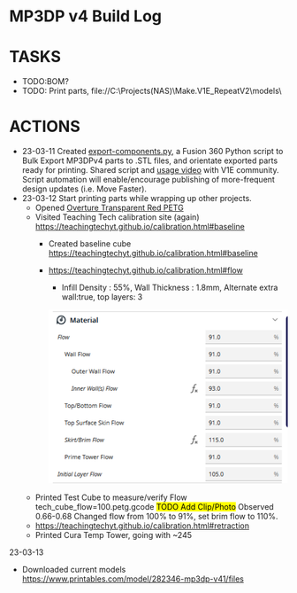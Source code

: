 # MP3DP v4 Build Log

# TASKS

- TODO:BOM?
- TODO: Print parts, file://C:\Projects(NAS)\Make.V1E_RepeatV2\models\



# ACTIONS
- 23-03-11 Created [export-components.py](scripts\export-components.py), a Fusion 360 Python script to Bulk Export MP3DPv4 parts to .STL files, and orientate exported parts ready for printing.  Shared script and [usage video](https://youtu.be/MV8f6tbj4n4) with V1E community.  Script automation will enable/encourage publishing of more-frequent design updates (i.e. Move Faster).
- 23-03-12 Start printing parts while wrapping up other projects.
  - Opened [Overture Transparent Red PETG](https://www.amazon.com/gp/product/B07YCNCZ5J)
  - Visited Teaching Tech calibration site (again) https://teachingtechyt.github.io/calibration.html#baseline
    - Created baseline cube https://teachingtechyt.github.io/calibration.html#baseline
    - https://teachingtechyt.github.io/calibration.html#flow
      - Infill Density : 55%, Wall Thickness : 1.8mm, Alternate extra wall:true, top layers: 3

      ![image](img/2023-03-12-calibration-old-material-flow-values.png)
  - Printed Test Cube to measure/verify Flow
        tech_cube_flow=100.petg.gcode
      <mark>TODO Add Clip/Photo</mark>
      Observed 0.66-0.68
      Changed flow from 100% to 91%, set brim flow to 110%.
  - https://teachingtechyt.github.io/calibration.html#retraction
  - Printed Cura Temp Tower, going with ~245


23-03-13
  - Downloaded current models https://www.printables.com/model/282346-mp3dp-v41/files

